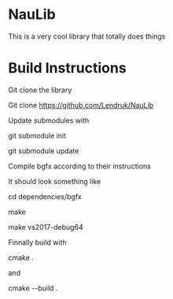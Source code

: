 # NauLib
This is a very cool library that totally does things

# Build Instructions

Git clone the library

Git clone https://github.com/Lendruk/NauLib


Update submodules with

git submodule init

git submodule update


Compile bgfx according to their instructions

It should look something like

cd dependencies/bgfx

make

make vs2017-debug64


Finnally build with 

cmake .

and 

cmake --build .
